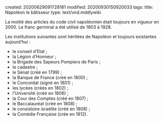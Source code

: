 created: 20200629091728181
modified: 20200930150920033
tags: 
title: Napoléon le bâtisseur
type: text/vnd.mddlywiki

La moitié des articles du code civil napoléonien était toujours en vigueur en 2000. Le franc germinal a été utilisé de 1803 à 1928.

Les institutions suivantes sont héritées de Napoléon et toujours existantes aujourd’hui :

* le conseil d’Etat ;
* la Légion d’Honneur ;
* la Brigade des Sapeurs Pompiers de Paris ;
* le cadastre ;
* le Sénat (créé en 1799) ;
* la Banque de France (créé en 1800) ;
* le Concordat (signé en 1801) ;
* les lycées (créés en 1802) ;
* l’Université (créé en 1806) ;
* la Cour des Comptes (créé en 1807) ; 
* le Baccalauréat (créé en 1808) ;
* le consistoire israélite (créé en 1808) ;
* la Comédie Française (crée en 1812).